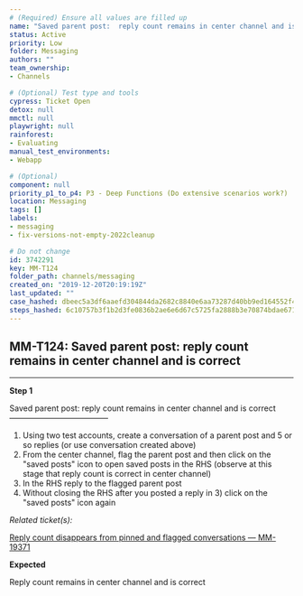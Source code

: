```yaml
---
# (Required) Ensure all values are filled up
name: "Saved parent post:  reply count remains in center channel and is correct"
status: Active
priority: Low
folder: Messaging
authors: ""
team_ownership: 
- Channels

# (Optional) Test type and tools
cypress: Ticket Open
detox: null
mmctl: null
playwright: null
rainforest: 
- Evaluating
manual_test_environments: 
- Webapp

# (Optional)
component: null
priority_p1_to_p4: P3 - Deep Functions (Do extensive scenarios work?)
location: Messaging
tags: []
labels: 
- messaging
- fix-versions-not-empty-2022cleanup

# Do not change
id: 3742291
key: MM-T124
folder_path: channels/messaging
created_on: "2019-12-20T20:19:19Z"
last_updated: ""
case_hashed: dbeec5a3df6aaefd304844da2682c8840e6aa73287d40bb9ed164552f4f5731e0565ea93d14cfe93c75c3d10ff9e2992
steps_hashed: 6c10757b3f1b2d3fe0836b2ae6e6d67c5725fa2888b3e70874bdae67179a55487674343c861cd140b354b7ee0041832c
---
```


## MM-T124: Saved parent post: reply count remains in center channel and is correct

---

**Step 1**

Saved parent post: reply count remains in center channel and is correct\
–––––––––––––––––––––––––

1. Using two test accounts, create a conversation of a parent post and 5 or so replies (or use conversation created above)
2. From the center channel, flag the parent post and then click on the "saved posts" icon to open saved posts in the RHS (observe at this stage that reply count is correct in center channel)
3. In the RHS reply to the flagged parent post
4. Without closing the RHS after you posted a reply in 3) click on the "saved posts" icon again

_Related ticket(s):_

[Reply count disappears from pinned and flagged conversations — MM-19371](https://mattermost.atlassian.net/browse/MM-19371)

**Expected**

Reply count remains in center channel and is correct
